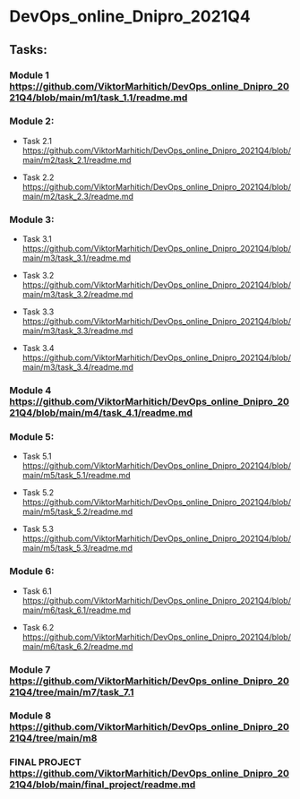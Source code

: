 # DevOps_online_Dnipro_2021Q4

## Tasks:

### Module 1 https://github.com/ViktorMarhitich/DevOps_online_Dnipro_2021Q4/blob/main/m1/task_1.1/readme.md

### Module 2:

- Task 2.1 https://github.com/ViktorMarhitich/DevOps_online_Dnipro_2021Q4/blob/main/m2/task_2.1/readme.md

- Task 2.2 https://github.com/ViktorMarhitich/DevOps_online_Dnipro_2021Q4/blob/main/m2/task_2.3/readme.md

### Module 3:

- Task 3.1 https://github.com/ViktorMarhitich/DevOps_online_Dnipro_2021Q4/blob/main/m3/task_3.1/readme.md

- Task 3.2 https://github.com/ViktorMarhitich/DevOps_online_Dnipro_2021Q4/blob/main/m3/task_3.2/readme.md

- Task 3.3 https://github.com/ViktorMarhitich/DevOps_online_Dnipro_2021Q4/blob/main/m3/task_3.3/readme.md

- Task 3.4 https://github.com/ViktorMarhitich/DevOps_online_Dnipro_2021Q4/blob/main/m3/task_3.4/readme.md

### Module 4 https://github.com/ViktorMarhitich/DevOps_online_Dnipro_2021Q4/blob/main/m4/task_4.1/readme.md

### Module 5:

- Task 5.1 https://github.com/ViktorMarhitich/DevOps_online_Dnipro_2021Q4/blob/main/m5/task_5.1/readme.md

- Task 5.2 https://github.com/ViktorMarhitich/DevOps_online_Dnipro_2021Q4/blob/main/m5/task_5.2/readme.md

- Task 5.3 https://github.com/ViktorMarhitich/DevOps_online_Dnipro_2021Q4/blob/main/m5/task_5.3/readme.md

### Module 6:

- Task 6.1 https://github.com/ViktorMarhitich/DevOps_online_Dnipro_2021Q4/blob/main/m6/task_6.1/readme.md

- Task 6.2 https://github.com/ViktorMarhitich/DevOps_online_Dnipro_2021Q4/blob/main/m6/task_6.2/readme.md

### Module 7 https://github.com/ViktorMarhitich/DevOps_online_Dnipro_2021Q4/tree/main/m7/task_7.1

### Module 8 https://github.com/ViktorMarhitich/DevOps_online_Dnipro_2021Q4/tree/main/m8

### FINAL PROJECT https://github.com/ViktorMarhitich/DevOps_online_Dnipro_2021Q4/blob/main/final_project/readme.md


